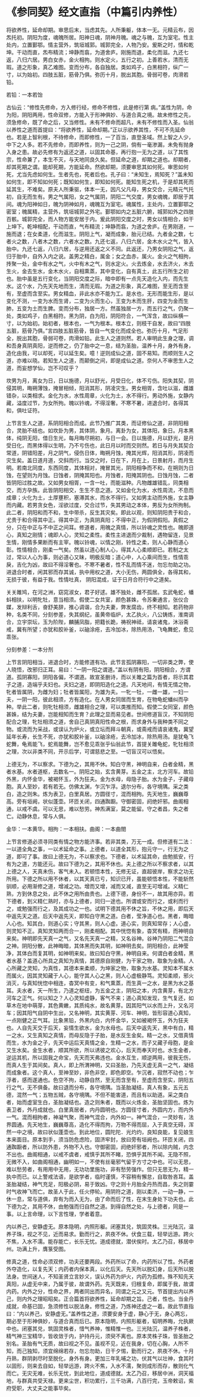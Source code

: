 # 《参同契》经文直指（中篇引内养性）

将欲养性，延命却期。审思后末，当虑其先。人所秉躯，体本一无。元精云布，因炁托初。阴阳为度，魂魄所居。阳神日魂，阴神月魄。魂之与魄，互为室宅。性主处内，立置鄞鄂。情主营外，筑垣城郭。城郭完全，人物乃安。爰斯之时，情和乾坤。干动而直，炁布精流；坤静而翕，为道舍庐。刚施而退，柔化而滋。九还七返，八归六居。男白女赤，金火相拘。则水定火，五行之初。上善若水，清而无瑕。道之形象，真乙难图。变而分布，各自独居。类如鸡子，白黑相符，纵广一寸，以为始初。四肢五脏，筋骨乃俱。弥历十月，脱出其胞。骨弱可卷，肉滑若铅。

若铅：一本若饴

古仙云：“修性先修命，方入修行经，修命不修性，此是修行第 病。”盖性为阴，命为阳，阴阳两用，性命双修，方能入于形神俱妙、与道合真之境。故未修性之先，须急修命，既了命之后，又当修性。未有不修命而超凡，未有不修性而入圣。仙翁以养性之道而首提曰：“将欲养性，延命却期。”正以示欲养其性，不可不先延命也。若是上智利根，不待修命，而即修性，一了百当，直登圣域。然上智之人少，中下之人多。若不先修命，而即养性，则为一己之阴，倘有一毫渗漏，未免有抛身入身之患。故必先修有为返还之道，以固其命基，再行抱一无为之道，以了其性宗，性命兼了，本生不灭，与天地同良久矣。但延命之道，却期之道也。却期者，却其死期之谓。能却死期，方能延命。然欲却期，须要审思其如何死。审思如何死，尤当先虑如何生。生者先也，死者后也。孔子曰：“未知生，焉知死？”盖未知如何生，即不知如何死；既知如何生，即知如何死。能知生死之机，于是却其死而延其生，不难矣。原夫人所秉驱，体本一无，因凡父凡母，男女交合，元精元气托初，自无而生有。男之气属阳，女之气属阴，阴阳二气交度，男女魂魄，即居于其间。魂为阳神如日，魄为阴神如月，魂魄互为室宅。魂属性，主处内，立置鄞鄂之密室；魄属精，主营外，筑垣城郭之外宅。鄞鄂如内之五脏六腑，城郭如外之四肢百骸。城郭完全，而人物方能安居于内。爰此阴阳交度之时，男女以情相合，如干上坤下。乾坤相配，干动而直，气布精流；坤静而翕，为道之舍庐。在男刚道，一施而退；在女柔道，化而滋生。阴阳上气，凝而成象，胎元已结。九者金之数，七者火之数，八者木之数，六者水之数。九还七返，八归六居，金木水火之气，皆入胎中。九还七返，八归六居，与逆用还返之义不同。此返还，乃男女阴阳之气，返归于胎中，自外入内之说。盖男之精白，属金；女之血赤，属火。金火之气相拘，抟聚一处，金中有水之气，火中有木之气，则水定火。火去炼金，水去济火，木去生火，金去生水，金木水火，自相熏蒸，其中变化，自有真土，此五行所生之初也。胎中虽是五行变化，当阴阳交度之际，暗中即有一点先天造化入内，而先生水。这个水，乃先天先地而生，清而无瑕。为道之形象，真乙难图，至无而含至有，至虚而含至实。男女精血，非此水亦不能为工。是水也，无形而能生形，是以变化不测，一变为水而生肾，二变为火而生心，王变为木而生肝，四变为金而生肺，五变为土而生脾。变而分布，独居一方。然虽独居一方，而五行之气，仍聚一处，类如鸡子，白黑相符。黑为阴，白为阳，阴阳符合，一气浑含，故曰纵横一寸，以为始初。始初者，根本也，一气为根本。根本立，则枝干自发，故曰“四肢五脏，筋骨乃俱。”言四肢五脏筋骨，皆自一气变化而成全也。弥历十月，气足形全，脱出其胞，骨弱可卷，肉滑如铅。此生人之道则然。若人审明此生身之理，调和吾身真阴真阳，逆而修之，仍了胎中之一息，结为圣胎，温养十月，身外有身，造化由我，可以却死，可以延生矣。噫！逆则成仙之道，固不易知。而顺则生人之道，亦难以晓。若知生人之道，而颠倒之间，即是成仙之道。奈何人不审思生人之道，而妄想学仙，岂不可叹乎？

坎男为月，离女为日，日以施德，月以舒光，月受日化，体不亏伤。阳失其契，阴侵其明，晦朔薄蚀，掩冒相倾，阳消其形，阴凌灾生。男女相胥，含吐以滋，雌雄错杂，以类相求。金化为水，水性周章，火化为土，水不得行。男动外施，女静内藏，溢度过节，为女所拘。魄以钤魂，不得淫奢。不寒不暑，进退合时，各得其和，俱吐证符。

上节言生人之道，系阴阳相合而成。此节乃推广其类，而证修仙之道，非阴阳相合，灵胎不结也。如坎卦为男，其体阴，象月。离卦为女，其体阳，象日。月本黑体，纯阴无阳，借日生光，每月晦尽朔初，与日一会。日以施德，月以舒光，是月受日化，而黑体得以生明，乃不亏伤也，此日月以时而交则然。若日与月失其契合常道，阴错阳差，月之阴气，侵伤日体，晦朔月蚀，掩其光辉，阳消其形，阴凌而灾生矣。盖日道月道，交斜而行。当交之时，日在下，月在上，日景射月，而月生明。若南北同度，东西同度，其体相对，掩冒其光，阴阳相争而不和，在朔则为日蚀，在望则为月蚀。日蚀者，阴掩其阳也。月蚀者，阳掩其阴也。日蚀月蚀，二者皆阴阳过胜之故。又如男女相胥，一含一吐，而能滋种。凡物雌雄错乱，同类相交，而方孕族。此皆阴阳相交，生生不息之道。又如金化为水，水性周流，不息而成章；火化为土，土厚壅积，塞滞其水，而水不得行。又如男主动而外施，女主静而内藏。若男贪女色，淫欲过度，交合过节，失其男动之本体，男反为女所拘制。此二者，阴阳和而不和，生中带杀，反生其灾矣。即此以观，则知阴阳贵于和合，尤贵于和合得其中正。得其中正，为真阴真阳；不得中正，为假阴假阳。真假之分，只在中正与不中正之间耳。修道者，用魄之真情，所以铃魂之灵性也。魄即道心，真知之刚情；魂即人心，灵知之柔性。柔性主进退而少裁制，遇物留连，见景生情，刚情多果断而有主宰。魄以铃魂，以情之刚，铃性之柔，则人心静而道心彰。性情相合，刚柔一气矣。然虽以道心制人心，得其人心柔顺即已。若制之太过，常以人心为事，则必道心又昧，明极反暗；道心中，人心乘间而生，性情乖戾，吉化为凶，故曰不得淫奢也。不寒不暑者，性不乱而情不迷，勿忘勿助之功。进退合时者，闲其邪而存其诚，执中用权之道，大小无伤，两圆俱全，各得其和，无损于彼，有益于我。性情吐真， 阴阳混成，证于日月合符行中之道矣。

关关雎鸠，在河之洲，窈窕淑女，君子好逑。雄不独处，雌不孤居。玄武龟蛇，蟠蚪相扶，以明牝牡，意当相须。假使二女共室，颜色甚姝，令苏秦通言，张仪合媒，发辩利舌，奋舒美辞，推心调谐，合为夫妻，弊发腐齿，终不相知。若药物非种，名类不同，分刻参差，失其纲纪，虽黄帝临炉，太乙执火，八公铸炼，淮南调合，立宇崇坛，玉为阶陛，麟脯凤脂，把籍长跪，祷祝神祗，请哀诸鬼，沐浴斋戒，冀有所望；亦犹和胶补釜，以硇涂疮，去冷加冰，除热用汤，飞龟舞蛇，愈见乖张。

分刻参差：一本分剂

上节言阴阳相当，进退合时，方能修道有功。此节言孤阴寡阳，一切非类之弊，使人晓悟，改邪归正耳。易曰：“一阴一阳之谓道。”盖以有阴有阳，阴阳相合，方谓道。孤阴寡阳，阴阳各偏，不谓道。故宣圣删诗，而以关雎之篇为首者，将示其君子之道，造端乎夫妇也。夫妇之道，即阴阳造化之道。凡天地间，有情无情之物，牝者皆属阴，为雌为妇；牡者皆属阳，为雄为夫。一牝一牡，一雌一雄，一妇一夫，一阴一阳，彼此相须，方有造化。在人男女同居而生育，在物龟蛇蟠纠而孕种。举此二者，则牝牡相须，雌雄相合之理，可以类推而知。假使二女同室，颜色甚姝，结为夫妻，岂能相知而生育？此理之显而易见者。世间修道盲汉，不知阴阳配合之理，牝牡相须之道，舍自己真阴真阳性命之根，而求身外与我种类不同之物。或流而为采战，或误认为炉火，或立坛而拜斗朝真，或斋戒而请哀诸鬼，冀望延年长寿，长生不死，亦犹和胶补釜，以硇涂疮，去冷加冰，除热用汤。是犹龟飞蛇舞，龟焉能飞，蛇焉能舞，岂不愈见乖张乎仙翁此节，首提关雎龟蛇，牝牡相须之理，次以非类不同，开示后学，可谓慈悲之至。一切盲汉可以悟矣。

上德无为，不以察求。下德为之，其用不休。知白守黑，神明自来，白者金精，黑者水基。水者道枢，去数名一。阴阳之始，玄含黄芽。五金之主，北方河车。故铅外黑，内怀金华，被褐怀玉，外为狂夫。金为水母，母隐子胎。水为金子，子藏母胞。真人至妙，若有若无。仿佛太渊，乍沉乍浮。退尔分布，各守境隅。采之类白，造之则朱。炼为表卫，白里真居。方圆径寸，混而相拘。先天地生，巍巍尊高。旁有垣阙，状似蓬壶。环匝关闭，四通踟蹰。守御密固，阏绝奸邪。曲阁相通，以戒不虞。可以无思，难以愁劳。神炁满室，莫之能留。守之者昌，失之者亡。动静休息，常与人俱。

金华：一本黄华。相拘：一本相扶。曲阁：一本曲閤

上节言修道必须寻同类有情之物方能济事。若非其类，万无一成。但修道有二法：一以道全角之事，一以术延命之事。上德者，以道全其形，抱元守一，行无为之道，即可了事。故曰上德无为，不以察求也。下德者，以术延其命，由勉抵安，行有为之道，方能还元。故曰下德为之，其用不休也。夫上德之所以不察求者，以其上德之人，天真未伤，客气未入。若顿悟本性，无修无证，直超彼岸，察求之功无所用。下德之所以用不休者，以其天真已亏，知识已开，虽能顿悟本性，不能斩然驯顺，必用渐修之道，增减之功。增而又增，减而又减，直至无可增减。义精仁熟，方到休息之处，此不休之用所由贵也。上德下德，身份不一，故其用亦异。若下德者，到义精仁熟时，亦与上德者，同归一途也。所谓或安而行之，或利而行之，或勉强而行之，及其成功之一也。试明下德其用不休之旨，不休之用，即后天中返先天之道。后天中返先天，即知白守黑之道。白者，莹净道心也。黑者，晦暗人心也。知其白，则道心实；守其黑，则人心虚。道心实，则真知常存；人心虚，则灵知不正。真知灵知两而合一，刚柔相配。其中恍惚有象，杳冥有精，而神明自来矣。神明即先天真一之气，又名先天真一之精，又名谷神。谷神乃阴阳二气混合之神。阴阳分散，此神晦暗，其体黑而失其明，如神明去矣。阴阳相合，此神莹净，其体白而复其明，如神明来矣。故曰知白守黑，神明自来。何谓白者金精，黑者水基？盖道心所具之真知为真情，其德原自刚健，为干家之物，取象为金精。人心所藏之灵知，为真性，其德本来柔顺，为坤家之物，取象为水基。灵知本不属水而属火，因其灵知藏于人心，能守其人心之黑，则人心虚极静笃。灵知柔顺，邪火消灭，与真知恍惚中相连，杳冥中有变，和气熏蒸，而生真一之水，是黑为水之基耳。夫水者，天一所生，乃道之枢纽，为五金之主，阴阳之本，内含黄芽，有北方河车之正气。何以知之？人心灵知虚静，客气不来；道心真知发现，生气复还，如草木在地中萌芽，其色黄嫩，其质纯水，故名黄芽。因其阳气以水而上升，又名河车；因其阳气自阴中生出，又名神明，其实黄芽、河车、神明，皆形容道心真知，一点刚健之正气耳。比象黑铅，外黑内白，内怀金华，又如被褐怀玉，外为狂夫也。人自先天交于后天，妄情生欲水，金为水母也。后天中返先天，黑中有白，精一之水，又生真知之真情，而母反隐于子胎，是水反生金矣。精一之水，又借真情而生，水为金之子，先天中运后天真情之金，生精一之水，而子又藏子母胞，是金又生水矣。金生水者，顺其所欲，所以诱彼之欢心，后天而奉天时也。水生金者，逆运其机，所以固我之命宝，先天而天弗违也。金水互生，顺逆两用，彼我无伤，而真人生于其间矣。真人，即上所渭神明，又曰圣胎，乃先天虚无真一之气，凝结而成象者。这个真人，至神至妙，非色非空，即色即空。乍沉者，寂然不动也；乍浮者，感而遂通也。色空不拘，动静自然，至无而含至有，至虚而含至实，阴阳五行之气，无不俱备。故曰退而分布，各守境隅。当圣胎凝结，真人有象，五元五德，混然一气；五物五贼，各守境隅。不但不能害道，而且有以助道。采之类白者，始而虚室生白，圣胎凝结也。造之则朱者，既而以火炼金，圣胎坚固也。炼为表卫者，外丹成就也。白里真居者，内丹圆明也。方圆径寸者，外圆内方，而内外一气。混而相拘者，神凝气聚，而神气混合，内外如一。神气混合，一灵妙有，法界圆通。先天地生，巍巍尊高，造化不得而拘，万物不得而屈，入于真空无碍，浑然一中之境，故曰状似蓬壶也。到此地位，圆陀陀．光灼灼，良知良能，复见娘生本来面目。原本到手，须当防危虑险，固济牢封，放曰旁有垣阙也。环匝关闭，四通踟蹰者，所以防外患，外物不入也。守御密固，阏绝奸邪者，所以除内贼，内念不出也。曲阁相通，以戒不虞者，戒慎乎其所不睹，恐惧乎其所不闻。无隐不照，无微不入，如曲阁相通，幽明如一，不使有丝毫邪气留于方寸之中也。可以无思，难以愁劳者，有用用中无用，无功功里施功，非有愁劳强作。但只无思无为，精一执中而已。以上警戒法语，是欲学者，临时谨慎，不容稍有懈怠，自取咎吝耳。盖圣胎凝结，神气充足，阳极必阴，易于致凶。守之则十月胎全丹热而昌，失之则霎时气收神飞而亡。故圣人于此，任火停轮。用阴符之道，刚以柔济，一动一静，一休一息，常与道俱，弃有为而入无为，由了命而后了性，在末生身处下功夫也。此下德为之，其用不休，由勉强而归自然之道。到得自然之处，与上德者，同是一事。以上言命理，以下言性理，学者着意。

内以养己，安静虚无。原本隐明，内照形躯。闭塞其兑，筑固灵株。三光陆沉，温养子珠，视之不见，近而易求。勤而行之，夙夜不休。伏食三载，轻举远游。跨火不焦，入水不濡。能存能亡，长乐无忧。道成德就，潜伏俟时。太乙乃召，移居中州。功满上升，膺箓受图。

修真之道，性命必须双修，功夫还要两段。外药所以了命，内药所以了性。外药者外夺造化，以复先天；内药者内保本真，以化后天。先天所以脱幻身，后天所以脱法身。世间迷人，不知圣贤立言妙义，误认外药为炉火，内药为孤修。殊不知先天真阳，从虚无中来，乃属于彼，故谓外药。先天既来，归根复命，即属于我，故谓内药。内外之分，性命之界，两者同出而异名，同谓之元之又元。节首提出内以养己，则内外之理昭昭矣。正合篇首将欲养性，延命却期之旨。己者，性也。当金丹成就，命基已固，急须修性以脱法身。修性之道，乃炼神还虚之一着。故此节直指曰：“内以养己，安静虚无。”盖养性之道，须要安身于虚，静心于无，身心两忘，期必至于形神俱妙，与道合真而后已。原本隐明，内照形躯者，韬明养晦，允执厥中也。闭塞其兑，筑固灵株者，惜气养神，惟精惟一也。三光陆沉，温养子株者，精气神三宝精华，皆收敛于内，护持丹元，须臾不离也。原本灵株子珠，皆圣胎之别名。圣胎有气无质，故曰视之不见。虽视不见，近在我身，切在心胸，人所不知，而己独知，须宜绵绵若存，勿忘勿助，日干夕惕，勤而行之，夙夜不休。十月丹熟，群阴剥尽时至脱化，身外有身。更加三年乳哺之功，伏其气以壮神，食其时以固形，则来去自如，轻举远游，跨火不焦，入水不濡，聚则成形而存，散则化气而亡。无灾无难，长乐无忧，到此地位，道成德就。太乙乃召，移居中洲，洞天福地，与群真共受天禄。更来尘世，积功累行，三千功满，八百行完，玉帝敕诏，紫府受职，大丈夫之能事毕矣。

